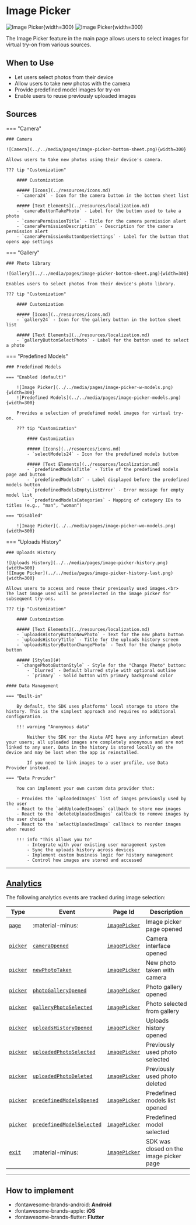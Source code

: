# Image Picker

![Image Picker](../../media/pages/image-picker-w-models.png){width=300}
![Image Picker](../../media/pages/image-picker-history-last.png){width=300}

The Image Picker feature in the main page allows users to select images for virtual try-on from various sources.

## When to Use

- Let users select photos from their device
- Allow users to take new photos with the camera
- Provide predefined model images for try-on
- Enable users to reuse previously uploaded images

## Sources

=== "Camera"

    ### Camera

    ![Camera](../../media/pages/image-picker-bottom-sheet.png){width=300}

    Allows users to take new photos using their device's camera.

    ??? tip "Customization"

        #### Customization

        ##### [Icons](../resources/icons.md)
        - `camera24` - Icon for the camera button in the bottom sheet list

        ##### [Text Elements](../resources/localization.md)
        - `cameraButtonTakePhoto` - Label for the button used to take a photo
        - `cameraPermissionTitle` - Title for the camera permission alert
        - `cameraPermissionDescription` - Description for the camera permission alert
        - `cameraPermissionButtonOpenSettings` - Label for the button that opens app settings

=== "Gallery"

    ### Photo library

    ![Gallery](../../media/pages/image-picker-bottom-sheet.png){width=300}

    Enables users to select photos from their device's photo library.

    ??? tip "Customization"

        #### Customization

        ##### [Icons](../resources/icons.md)
        - `gallery24` - Icon for the gallery button in the bottom sheet list

        ##### [Text Elements](../resources/localization.md)
        - `galleryButtonSelectPhoto` - Label for the button used to select a photo

=== "Predefined Models"

    ### Predefined Models

    === "Enabled (default)"
        
        ![Image Picker](../../media/pages/image-picker-w-models.png){width=300}
        ![Predefined Models](../../media/pages/image-picker-models.png){width=300}

        Provides a selection of predefined model images for virtual try-on.

        ??? tip "Customization"

            #### Customization

            ##### [Icons](../resources/icons.md)
            - `selectModels24` - Icon for the predefined models button

            ##### [Text Elements](../resources/localization.md)
            - `predefinedModelsTitle` - Title of the predefined models page and button
            - `predefinedModelsOr` - Label displayed before the predefined models button
            - `predefinedModelsEmptyListError` - Error message for empty model list
            - `predefinedModelsCategories` - Mapping of category IDs to titles (e.g., "man", "woman")

    === "Disabled"
        
        ![Image Picker](../../media/pages/image-picker-wo-models.png){width=300}

=== "Uploads History"

    ### Uploads History

    ![Uploads History](../../media/pages/image-picker-history.png){width=300}
    ![Image Picker](../../media/pages/image-picker-history-last.png){width=300}

    Allows users to access and reuse their previously used images.<br>
    The last image used will be preselected in the image picker for subsequent try-ons.

    ??? tip "Customization"

        #### Customization

        ##### [Text Elements](../resources/localization.md)
        - `uploadsHistoryButtonNewPhoto` - Text for the new photo button
        - `uploadsHistoryTitle` - Title for the uploads history screen
        - `uploadsHistoryButtonChangePhoto` - Text for the change photo button

        ##### [Styles](#)
        - `changePhotoButtonStyle` - Style for the "Change Photo" button:
            - `blurred` - Default blurred style with optional outline
            - `primary` - Solid button with primary background color

    #### Data Management

    === "Built-in"

        By default, the SDK uses platforms' local storage to store the history. This is the simplest approach and requires no additional configuration.

        !!! warning "Anonymous data"

            Neither the SDK nor the Aiuta API have any information about your users; all uploaded images are completely anonymous and are not linked to any user. Data in the history is stored locally on the device and may be lost when the app is reinstalled.

            If you need to link images to a user profile, use Data Provider instead.

    === "Data Provider"

        You can implement your own custom data provider that:

        - Provides the `uploadedImages` list of images previously used by the user
        - React to the `addUploadedImages` callback to store new images
        - React to the `deleteUploadedImages` callback to remove images by the user choise
        - React to the `selectUploadedImage` callback to reorder images when reused

        !!! info "This allows you to"
            - Integrate with your existing user management system
            - Sync the uploads history across devices
            - Implement custom business logic for history management
            - Control how images are stored and accessed

---

## [Analytics](../analytics/analytics.md)

The following analytics events are tracked during image selection:

| Type | Event | Page Id | Description |
|------|-------|---------|-------------|
| [`page`](../analytics/analytics.md#event-categories) | :material-minus: | [`imagePicker`](../analytics/analytics.md#page-identifiers) | Image picker page opened |
| [`picker`](../analytics/analytics.md#event-categories) | [`cameraOpened`](../analytics/analytics.md#picker-events) | [`imagePicker`](../analytics/analytics.md#page-identifiers) | Camera interface opened |
| [`picker`](../analytics/analytics.md#event-categories) | [`newPhotoTaken`](../analytics/analytics.md#picker-events) | [`imagePicker`](../analytics/analytics.md#page-identifiers) | New photo taken with camera |
| [`picker`](../analytics/analytics.md#event-categories) | [`photoGalleryOpened`](../analytics/analytics.md#picker-events) | [`imagePicker`](../analytics/analytics.md#page-identifiers) | Photo gallery opened |
| [`picker`](../analytics/analytics.md#event-categories) | [`galleryPhotoSelected`](../analytics/analytics.md#picker-events) | [`imagePicker`](../analytics/analytics.md#page-identifiers) | Photo selected from gallery |
| [`picker`](../analytics/analytics.md#event-categories) | [`uploadsHistoryOpened`](../analytics/analytics.md#picker-events) | [`imagePicker`](../analytics/analytics.md#page-identifiers) | Uploads history opened |
| [`picker`](../analytics/analytics.md#event-categories) | [`uploadedPhotoSelected`](../analytics/analytics.md#picker-events) | [`imagePicker`](../analytics/analytics.md#page-identifiers) | Previously used photo selected |
| [`picker`](../analytics/analytics.md#event-categories) | [`uploadedPhotoDeleted`](../analytics/analytics.md#picker-events) | [`imagePicker`](../analytics/analytics.md#page-identifiers) | Previously used photo deleted |
| [`picker`](../analytics/analytics.md#event-categories) | [`predefinedModelsOpened`](../analytics/analytics.md#picker-events) | [`imagePicker`](../analytics/analytics.md#page-identifiers) | Predefined models list opened |
| [`picker`](../analytics/analytics.md#event-categories) | [`predefinedModelSelected`](../analytics/analytics.md#picker-events) | [`imagePicker`](../analytics/analytics.md#page-identifiers) | Predefined model selected |
| [`exit`](../analytics/analytics.md#event-categories) | :material-minus: | [`imagePicker`](../analytics/analytics.md#page-identifiers) | SDK was closed on the image picker page |

---

## How to implement

<div class="grid cards" markdown>

- :fontawesome-brands-android: __Android__
- :fontawesome-brands-apple: __iOS__
- :fontawesome-brands-flutter: __Flutter__

</div>

